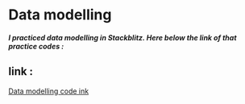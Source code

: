 # Data modelling 
 
##### I practiced data modelling in Stackblitz. Here below the link of that practice codes :

## link :
[Data modelling code ink](https://stackblitz.com/edit/stackblitz-starters-ddggznuo)
